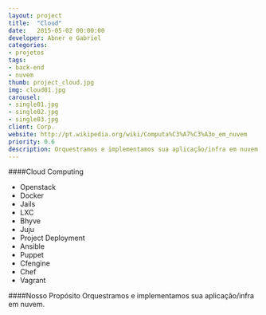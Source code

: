 ```yaml
---
layout: project
title:  "Cloud"
date:   2015-05-02 00:00:00
developer: Abner e Gabriel
categories:
- projetos
tags:
- back-end
- nuvem
thumb: project_cloud.jpg
img: cloud01.jpg
carousel:
- single01.jpg
- single02.jpg
- single03.jpg
client: Corp.
website: http://pt.wikipedia.org/wiki/Computa%C3%A7%C3%A3o_em_nuvem
priority: 0.6
description: Orquestramos e implementamos sua aplicação/infra em nuvem.
---
```

####Cloud Computing

- Openstack
- Docker 
- Jails
- LXC 
- Bhyve
- Juju 
- Project Deployment
- Ansible
- Puppet
- Cfengine 
- Chef
- Vagrant

####Nosso Propósito
Orquestramos e implementamos sua aplicação/infra em nuvem.
